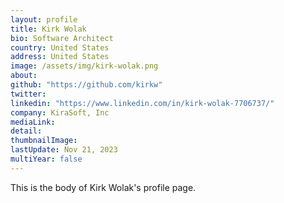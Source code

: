 ```yaml
---
layout: profile
title: Kirk Wolak
bio: Software Architect
country: United States
address: United States
image: /assets/img/kirk-wolak.png
about:
github: "https://github.com/kirkw"
twitter: 
linkedin: "https://www.linkedin.com/in/kirk-wolak-7706737/"
company: KiraSoft, Inc
mediaLink:
detail:
thumbnailImage:
lastUpdate: Nov 21, 2023
multiYear: false
---
```


This is the body of Kirk Wolak's profile page.

